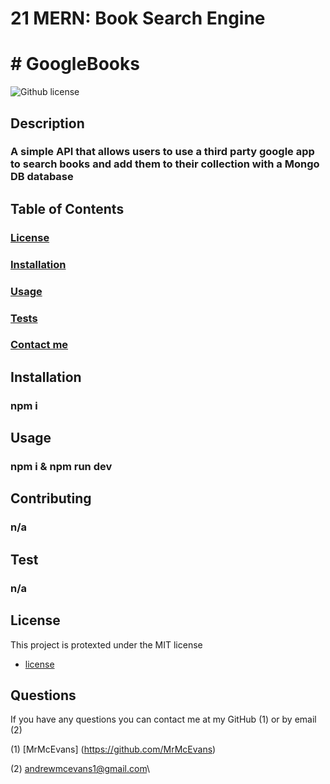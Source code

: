 # 21 MERN: Book Search Engine
<h1># GoogleBooks</h1>


![Github license](https://img.shields.io/badge/License-MIT-yellow.svg)



<h2>Description</h2>

<h3>A simple API that allows users to use a third party google app to search books and add them to their collection with a Mongo DB database</h3>


<h2>Table of Contents</h2>

<h3> <a href=#license>License</a> </h3>
<h3> <a href=#install>Installation</a> </h3>
<h3> <a href=#usage>Usage</a> </h3>
<h3> <a href=#test>Tests</a> </h3>
<h3> <a href=#question>Contact me</a> </h3>

<h2 id="install">Installation</h2>

<h3>npm i</h3>


<h2 id="usage">Usage</h2>

<h3>npm i & npm run dev</h3>


<h2>Contributing</h2>

<h3>n/a</h3>


<h2 id="test">Test</h2>

<h3>n/a</h3>

<h2 id="license"><h2>License</h2>

  This project is protexted under the MIT license   
* [license](#license)
</h2>


<h2 id="question">Questions</h2>

If you have any questions you can contact me at my GitHub (1) or by email (2)

(1) [MrMcEvans] (https://github.com/MrMcEvans)

(2) andrewmcevans1@gmail.com\




<p>
